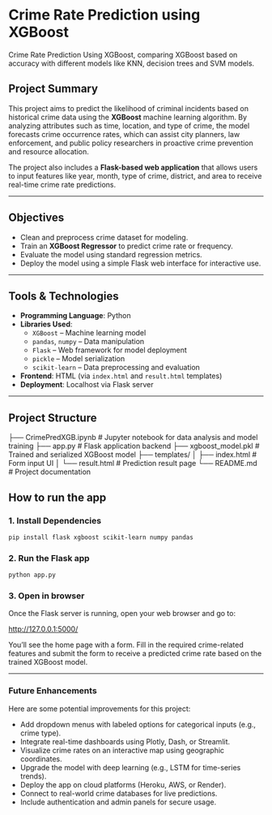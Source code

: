 # Crime Rate Prediction using XGBoost

Crime Rate Prediction Using XGBoost, comparing XGBoost based on accuracy with different models like KNN, decision trees and SVM models.

## Project Summary

This project aims to predict the likelihood of criminal incidents based on historical crime data using the **XGBoost** machine learning algorithm. By analyzing attributes such as time, location, and type of crime, the model forecasts crime occurrence rates, which can assist city planners, law enforcement, and public policy researchers in proactive crime prevention and resource allocation.

The project also includes a **Flask-based web application** that allows users to input features like year, month, type of crime, district, and area to receive real-time crime rate predictions.

---

## Objectives

- Clean and preprocess crime dataset for modeling.
- Train an **XGBoost Regressor** to predict crime rate or frequency.
- Evaluate the model using standard regression metrics.
- Deploy the model using a simple Flask web interface for interactive use.

---

## Tools & Technologies

- **Programming Language**: Python
- **Libraries Used**:
  - `XGBoost` – Machine learning model
  - `pandas`, `numpy` – Data manipulation
  - `Flask` – Web framework for model deployment
  - `pickle` – Model serialization
  - `scikit-learn` – Data preprocessing and evaluation
- **Frontend**: HTML (via `index.html` and `result.html` templates)
- **Deployment**: Localhost via Flask server

---

## Project Structure

├── CrimePredXGB.ipynb # Jupyter notebook for data analysis and model training
├── app.py # Flask application backend
├── xgboost_model.pkl # Trained and serialized XGBoost model
├── templates/
│ ├── index.html # Form input UI
│ └── result.html # Prediction result page
└── README.md # Project documentation

## How to run the app

### 1. Install Dependencies
```bash
pip install flask xgboost scikit-learn numpy pandas
```
### 2. Run the Flask app
```bash
python app.py
```
### 3. Open in browser

Once the Flask server is running, open your web browser and go to:

http://127.0.0.1:5000/


You’ll see the home page with a form. Fill in the required crime-related features and submit the form to receive a predicted crime rate based on the trained XGBoost model.

---

### Future Enhancements

Here are some potential improvements for this project:

-  Add dropdown menus with labeled options for categorical inputs (e.g., crime type).
-  Integrate real-time dashboards using Plotly, Dash, or Streamlit.
-  Visualize crime rates on an interactive map using geographic coordinates.
-  Upgrade the model with deep learning (e.g., LSTM for time-series trends).
-  Deploy the app on cloud platforms (Heroku, AWS, or Render).
-  Connect to real-world crime databases for live predictions.
-  Include authentication and admin panels for secure usage.
